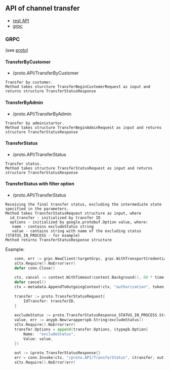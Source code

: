 ## API of channel transfer

- [rest API](../proto/service.swagger.json)
- [grpc](#grpc)

### GRPC 
(see [proto](../proto/service.proto))

#### TransferByCustomer
- /proto.API/TransferByCustomer

```
Transfer by customer.
Method takes sturcture TransferBeginCustomerRequest as input and returns structure TransferStatusResponse
```

#### TransferByAdmin
- /proto.API/TransferByAdmin

```
Transfer by administartor. 
Method takes structure TransferBeginAdminRequest as input and returns structure TransferStatusResponse 
```

#### TransferStatus
- /proto.API/TransferStatus

```
Transfer status. 
Method takes structure TransferStatusRequest as input and returns structure TransferStatusResponse
```

#### TransferStatus with filter option
- /proto.API/TransferStatus

```
Receiving the final transfer status, excluding the intermediate state specified in the parameters.
Method takes TransferStatusRequest structure as input, where 
  id_transfer - initialized by transfer ID
  options - initialized by google.protobuf.Option value, where:
   name - contains excludeStatus string
   value - contains string with name of the excluding status (STATUS_IN_PROCESS - for example)  
Method returns TransferStatusResponse structure
```

Example:
```go
    conn, err := grpc.NewClient(targetGrpc, grpc.WithTransportCredentials(transportCredentials))
    sCtx.Require().NoError(err)
    defer conn.Close()
    
    ctx, cancel := context.WithTimeout(context.Background(), 60 * time.Second)
    defer cancel()
    ctx = metadata.AppendToOutgoingContext(ctx, "authorization", token)
    
    transfer := proto.TransferStatusRequest{
        IdTransfer: transferID,
    }
    
    excludeStatus := proto.TransferStatusResponse_STATUS_IN_PROCESS.String()
    value, err := anypb.New(wrapperspb.String(excludeStatus))
    sCtx.Require().NoError(err)
    transfer.Options = append(transfer.Options, &typepb.Option{
        Name:  "excludeStatus",
        Value: value,
    })
    
    out := &proto.TransferStatusResponse{}
    err = conn.Invoke(ctx, "/proto.API/TransferStatus", &transfer, out)
    sCtx.Require().NoError(err)
```
